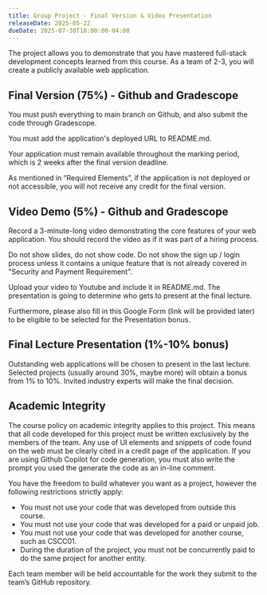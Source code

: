 ```yaml
---
title: Group Project - Final Version & Video Presentation
releaseDate: 2025-05-22
dueDate: 2025-07-30T18:00:00-04:00
---
```


The project allows you to demonstrate that you have mastered full-stack development concepts learned from this course. As a team of 2-3, you will create a publicly available web application.

## Final Version (75%) - Github and Gradescope

You must push everything to main branch on Github, and also submit the code through Gradescope.

You must add the application's deployed URL to README.md.

Your application must remain available throughout the marking period, which is 2 weeks after the final version deadline.

As mentioned in “Required Elements”, if the application is not deployed or not accessible, you will not receive any credit for the final version.

## Video Demo (5%) - Github and Gradescope

Record a 3-minute-long video demonstrating the core features of your web application. You should record the video as if it was part of a hiring process.

Do not show slides, do not show code. Do not show the sign up / login process unless it contains a unique feature that is not already covered in "Security and Payment Requirement".

Upload your video to Youtube and include it in README.md. The presentation is going to determine who gets to present at the final lecture.

Furthermore, please also fill in this Google Form (link will be provided later) to be eligible to be selected for the Presentation bonus.

## Final Lecture Presentation (1%-10% bonus)

Outstanding web applications will be chosen to present in the last lecture. Selected projects (usually around 30%, maybe more) will obtain a bonus from 1% to 10%. Invited industry experts will make the final decision.

## Academic Integrity

The course policy on academic integrity applies to this project. This means that all code developed for this project must be written exclusively by the members of the team. Any use of UI elements and snippets of code found on the web must be clearly cited in a credit page of the application. If you are using Github Copilot for code generation, you must also write the prompt you used the generate the code as an in-line comment.

You have the freedom to build whatever you want as a project, however the following restrictions strictly apply:

- You must not use your code that was developed from outside this course.
- You must not use your code that was developed for a paid or unpaid job.
- You must not use your code that was developed for another course, such as CSCC01.
- During the duration of the project, you must not be concurrently paid to do the same project for another entity.

Each team member will be held accountable for the work they submit to the team’s GitHub repository.
